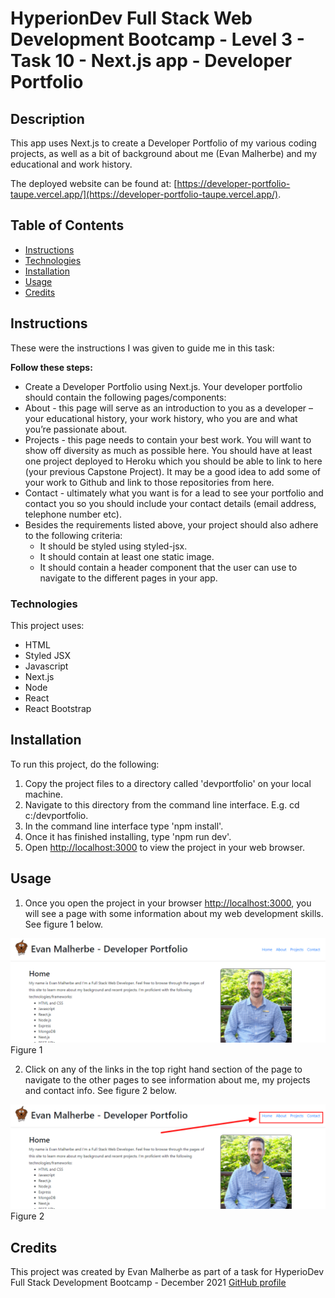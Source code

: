 # HyperionDev Full Stack Web Development Bootcamp - Level 3 - Task 10 - Next.js app - Developer Portfolio

## Description

This app uses Next.js to create a Developer Portfolio of my various coding projects, as well as a bit of background about me (Evan Malherbe) and my educational and work history.

The deployed website can be found at: [https://developer-portfolio-taupe.vercel.app/](https://developer-portfolio-taupe.vercel.app/).

## Table of Contents

- [Instructions](#instructions)
- [Technologies](#technologies)
- [Installation](#installation)
- [Usage](#usage)
- [Credits](#credits)

## Instructions

These were the instructions I was given to guide me in this task:

**Follow these steps:**

- Create a Developer Portfolio using Next.js. Your developer portfolio should contain the following pages/components:
- About - this page will serve as an introduction to you as a developer – your educational history, your work history, who you are and what you’re passionate about.
- Projects - this page needs to contain your best work. You will want to show off diversity as much as possible here. You should have at least one project deployed to Heroku which you should be able to link to here (your previous Capstone Project). It may be a good idea to add some of your work to Github and link to those repositories from here.
- Contact - ultimately what you want is for a lead to see your portfolio and contact you so you should include your contact details (email address, telephone number etc).
- Besides the requirements listed above, your project should also adhere to the following criteria:
  - It should be styled using styled-jsx.
  - It should contain at least one static image.
  - It should contain a header component that the user can use to navigate to the different pages in your app.

### Technologies

This project uses:

- HTML
- Styled JSX
- Javascript
- Next.js
- Node
- React
- React Bootstrap

## Installation

To run this project, do the following:

1. Copy the project files to a directory called 'devportfolio' on your local machine.
2. Navigate to this directory from the command line interface. E.g. cd c:/devportfolio.
3. In the command line interface type 'npm install'.
4. Once it has finished installing, type 'npm run dev'.
5. Open [http://localhost:3000](http://localhost:3000) to view the project in your web browser.

## Usage

1. Once you open the project in your browser [http://localhost:3000](http://localhost:3000), you will see a page with some information about my web development skills. See figure 1 below.

![figure 1](public/static/images/screenshot1.png)
Figure 1

2. Click on any of the links in the top right hand section of the page to navigate to the other pages to see information about me, my projects and contact info. See figure 2 below.

![figure 2](public/static/images/screenshot2.png)
Figure 2

## Credits

This project was created by Evan Malherbe as part of a task for HyperioDev Full Stack Development Bootcamp - December 2021 [GitHub profile](https://github.com/evanmalherbe)
